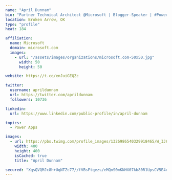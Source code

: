 ```yaml
---
name: "April Dunnam"
bio: "Partner Technical Architect @Microsoft | Blogger-Speaker | #PowerApps, #PowerAutomate, #Office365, #SharePoint | #WIT | #Karaoke Queen"
location: Broken Arrow, OK
type: "profile"
heat: 184

affiliation:
  name: Microsoft
  domain: microsoft.com
  images:
    - url: "/assets/images/organizations/microsoft.com-50x50.jpg"
      width: 50
      height: 50

website: https://t.co/enJuiGEQZc

twitter:
  username: aprildunnam
  url: https://twitter.com/aprildunnam
  followers: 10736

linkedin:
  url: https://www.linkedin.com/public-profile/in/april-dunnam

topics:
  - Power Apps

images:
  - url: https://pbs.twimg.com/profile_images/1326986540329918465/W_IJ6Ih2_400x400.jpg
    width: 400
    height: 400
    isCached: true
    title: "April Dunnam"

secured: "XqsQVQMJc8h+UqNTZc77//fVBsFtqezs/eMQnS0mKNHX07kb80R1UpsCV5E4xLh1vytJApCrlnzAHxLTmQM0CoyOjoZXXZ9LRvG/0mOSjcdDEXkFu5UNP2f5ELb4zNsRmxbbRWa25O/M0sZ1xIFA1RYPZqlWfMaYPvXBYGg7/DrV4khR/24IxfzcdV6dkJnbPzQds7kOIFkY8/jyHPOgd3sRxyIwuXW1uSFKRbeKo1CIxVsThwAf68TXSj7YZVA1mluiPs/wZXzHQannYHAZfUYajH9vccIDc2rI0xBU4bf1yce0Vm0hirc5fQC9j4++Bw1cq3vORO8z+kIJgKzv0mQQ831RChDNqCcVF9J1CcxGtQ5RMNrszXVnqs/3pwq3VDjsA4tPj4WaqY/xKZwuCVlXT66Ab7mEgcUW91Oypz4=;jgcXLa0oRriLEPIe9BFNVA=="
---
```


